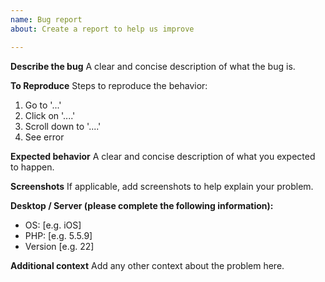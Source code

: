 ```yaml
---
name: Bug report
about: Create a report to help us improve

---
```


**Describe the bug**
A clear and concise description of what the bug is.

**To Reproduce**
Steps to reproduce the behavior:
1. Go to '...'
2. Click on '....'
3. Scroll down to '....'
4. See error

**Expected behavior**
A clear and concise description of what you expected to happen.

**Screenshots**
If applicable, add screenshots to help explain your problem.

**Desktop / Server (please complete the following information):**
 - OS: [e.g. iOS]
- PHP: [e.g. 5.5.9]
 - Version [e.g. 22]

**Additional context**
Add any other context about the problem here.
